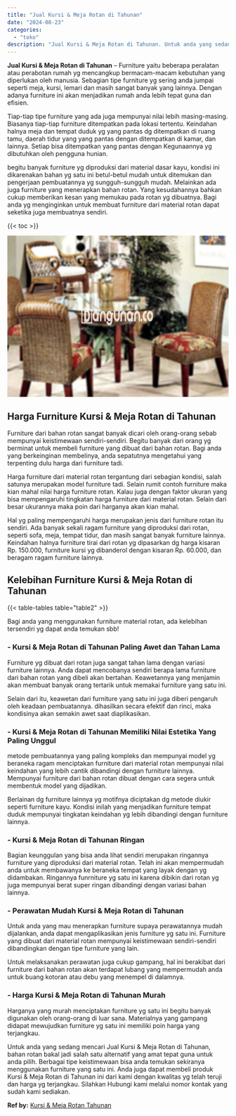 ```yaml
---
title: "Jual Kursi & Meja Rotan di Tahunan"
date: "2024-08-23"
categories: 
  - "toko"
description: "Jual Kursi & Meja Rotan di Tahunan. Untuk anda yang sedang mencari Jual Kursi & Meja Rotan di Tahunan, bahan rotan bakal jadi salah satu alternatif yang amat..."
---
```


**Jual Kursi & Meja Rotan di Tahunan** – Furniture yaitu beberapa peralatan atau perabotan rumah yg mencangkup bermacam-macam kebutuhan yang diperlukan oleh manusia. Sebagian tipe furniture yg sering anda jumpai seperti meja, kursi, lemari dan masih sangat banyak yang lainnya. Dengan adanya furniture ini akan menjadikan rumah anda lebih tepat guna dan efisien.

Tiap-tiap tipe furniture yang ada juga mempunyai nilai lebih masing-masing. Biasanya tiap-tiap furniture ditempatkan pada lokasi tertentu. Keindahan halnya meja dan tempat duduk yg yang pantas dg ditempatkan di ruang tamu, daerah tidur yang yang pantas dengan ditempatkan di kamar, dan lainnya. Setiap bisa ditempatkan yang pantas dengan Kegunaannya yg dibutuhkan oleh pengguna hunian.

begitu banyak furniture yg diproduksi dari material dasar kayu, kondisi ini dikarenakan bahan yg satu ini betul-betul mudah untuk ditemukan dan pengerjaan pembuatannya yg sungguh-sungguh mudah. Melainkan ada juga furniture yang menerapkan bahan rotan. Yang kesudahannya bahkan cukup memberikan kesan yang memukau pada rotan yg dibuatnya. Bagi anda yg menginginkan untuk membuat furniture dari material rotan dapat seketika juga membuatnya sendiri.

{{< toc >}}

![Jual Kursi & Meja Rotan di Tahunan](/images/kursi-meja-rotan-murah18.png)

## Harga Furniture Kursi & Meja Rotan di Tahunan

Furniture dari bahan rotan sangat banyak dicari oleh orang-orang sebab mempunyai keistimewaan sendiri-sendiri. Begitu banyak dari orang yg berminat untuk membeli furniture yang dibuat dari bahan rotan. Bagi anda yang berkeinginan membelinya, anda sepatutnya mengetahui yang terpenting dulu harga dari furniture tadi.

Harga furniture dari material rotan tergantung dari sebagian kondisi, salah satunya merupakan model furniture tadi. Selain rumit contoh furniture maka kian mahal nilai harga furniture rotan. Kalau juga dengan faktor ukuran yang bisa mempengaruhi tingkatan harga furniture dari material rotan. Selain dari besar ukurannya maka poin dari harganya akan kian mahal.

Hal yg paling mempengaruhi harga merupakan jenis dari furniture rotan itu sendiri. Ada banyak sekali ragam furniture yang diproduksi dari rotan, seperti sofa, meja, tempat tidur, dan masih sangat banyak furniture lainnya. Keindahan halnya furniture tirai dari rotan yg dipasarkan dg harga kisaran Rp. 150.000, furniture kursi yg dibanderol dengan kisaran Rp. 60.000, dan beragam ragam furniture lainnya.

## Kelebihan Furniture Kursi & Meja Rotan di Tahunan

{{< table-tables table="table2" >}}

Bagi anda yang menggunakan furniture material rotan, ada kelebihan tersendiri yg dapat anda temukan sbb!

### \- Kursi & Meja Rotan di Tahunan Paling Awet dan Tahan Lama

Furniture yg dibuat dari rotan juga sangat tahan lama dengan variasi furniture lainnya. Anda dapat mencobanya sendiri berapa lama furniture dari bahan rotan yang dibeli akan bertahan. Keawetannya yang menjamin akan membuat banyak orang tertarik untuk memakai furniture yang satu ini.

Selain dari itu, keawetan dari furniture yang satu ini juga diberi pengaruh oleh keadaan pembuatannya. dihasilkan secara efektif dan rinci, maka kondisinya akan semakin awet saat diaplikasikan.

### \- Kursi & Meja Rotan di Tahunan Memiliki Nilai Estetika Yang Paling Unggul

metode pembuatannya yang paling kompleks dan mempunyai model yg beraneka ragam menciptakan furniture dari material rotan mempunyai nilai keindahan yang lebih cantik dibandingi dengan furniture lainnya. Mempunyai furniture dari bahan rotan dibuat dengan cara segera untuk membentuk model yang dijadikan.

Berlainan dg furniture lainnya yg motifnya diciptakan dg metode diukir seperti furniture kayu. Kondisi inilah yang menjadikan furniture tempat duduk mempunyai tingkatan keindahan yg lebih dibandingi dengan furniture lainnya.

### \- Kursi & Meja Rotan di Tahunan Ringan

Bagian keunggulan yang bisa anda lihat sendiri merupakan ringannya furniture yang diproduksi dari material rotan. Telah ini akan mempermudah anda untuk membawanya ke beraneka tempat yang layak dengan yg didambakan. Ringannya funrniture yg satu ini karena dibikin dari rotan yg juga mempunyai berat super ringan dibandingi dengan variasi bahan lainnya.

### \- Perawatan Mudah Kursi & Meja Rotan di Tahunan

Untuk anda yang mau menerapkan furniture supaya perawatannya mudah dijalankan, anda dapat mengaplikasikan jenis furniture yg satu ini. Furniture yang dibuat dari material rotan mempunyai keistimewaan sendiri-sendiri dibandingkan dengan tipe furniture yang lain.

Untuk melaksanakan perawatan juga cukup gampang, hal ini berakibat dari furniture dari bahan rotan akan terdapat lubang yang mempermudah anda untuk buang kotoran atau debu yang menempel di dalamnya.

### \- Harga Kursi & Meja Rotan di Tahunan Murah

Harganya yang murah menciptakan furniture yg satu ini begitu banyak digunakan oleh orang-orang di luar sana. Materialnya yang gampang didapat mewujudkan furniture yg satu ini memiliki poin harga yang terjangkau.

Untuk anda yang sedang mencari Jual Kursi & Meja Rotan di Tahunan, bahan rotan bakal jadi salah satu alternatif yang amat tepat guna untuk anda pilih. Berbagai tipe keistimewaan bisa anda temukan sekiranya menggunakan furniture yang satu ini. Anda juga dapat membeli produk Kursi & Meja Rotan di Tahunan ini dari kami dengan kwalitas yg telah teruji dan harga yg terjangkau. Silahkan Hubungi kami melalui nomor kontak yang sudah kami sediakan.

**Ref by:** [Kursi & Meja Rotan Tahunan](https://id.wikipedia.org/wiki/Kursi)
